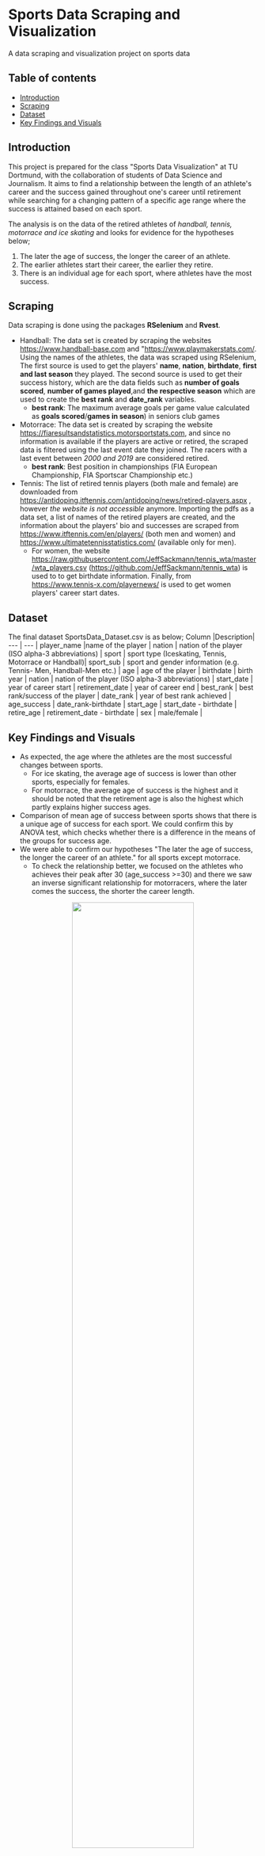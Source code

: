 # Sports Data Scraping and Visualization
A data scraping and visualization project on sports data  

## Table of contents
* [Introduction](#introduction)
* [Scraping](#scraping)
* [Dataset](#dataset)
* [Key Findings and Visuals](#key-findings-and-visuals)

## Introduction
This project is prepared for the class "Sports Data Visualization" at TU Dortmund, with the collaboration of students of Data Science and Journalism. It aims to find a relationship between the length of an athlete's career and the success gained throughout one's career until retirement while searching for a changing pattern of a specific age range where the success is attained based on each sport. 

The analysis is on the data of the retired athletes of *handball, tennis, motorrace and ice skating* and looks for evidence for the hypotheses below;

1. The later the age of success, the longer the career of an athlete.
2. The earlier athletes start their career, the earlier they retire.
3. There is an individual age for each sport, where athletes have the most success.

## Scraping
Data scraping is done using the packages **RSelenium** and **Rvest**.

* Handball: The data set is created by scraping the websites https://www.handball-base.com and "https://www.playmakerstats.com/. Using the names of the athletes, the data was scraped using RSelenium, The first source is used to get the players' **name**, **nation**, **birthdate**, **first and last season** they played. The second source is used to get their success history, which are the data fields such as **number of goals scored**, **number of games played**,and **the respective season** which are used to create the **best rank** and **date_rank** variables.
  - **best rank**: The maximum average goals per game value calculated as **goals scored**/**games in season**) in seniors club games
* Motorrace: The data set is created by scraping the website https://fiaresultsandstatistics.motorsportstats.com, and since no information is available if the players are active or retired, the scraped data is filtered using the last event date they joined. The racers with a last event between *2000 and 2019* are considered retired.
  - **best rank**: Best position in championships (FIA European Championship, FIA Sportscar Championship etc.)
* Tennis: The list of retired tennis players (both male and female) are downloaded from https://antidoping.itftennis.com/antidoping/news/retired-players.aspx , however *the website is not accessible* anymore. Importing the pdfs as a data set, a list of names of the retired players are created, and the information about the players' bio and successes are scraped from https://www.itftennis.com/en/players/ (both men and women) and https://www.ultimatetennisstatistics.com/ (available only for men). 
  - For women, the website https://raw.githubusercontent.com/JeffSackmann/tennis_wta/master/wta_players.csv (https://github.com/JeffSackmann/tennis_wta) is used to to get birthdate information. Finally, from https://www.tennis-x.com/playernews/ is used to get women players' career start dates. 
## Dataset
The final dataset SportsData_Dataset.csv is as below;
Column |Description|
--- | --- | 
player_name |name of the player |
nation | nation of the player (ISO alpha-3 abbreviations) |
sport | sport type (Iceskating, Tennis, Motorrace or Handball)|
sport_sub | sport and gender information (e.g. Tennis- Men, Handball-Men etc.) |
age | age of the player |
birthdate | birth year |
nation | nation of the player (ISO alpha-3 abbreviations) |
start_date | year of career start |
retirement_date | year of career end |
best_rank | best rank/success of the player |
date_rank | year of best rank achieved |
age_success | date_rank-birthdate |
start_age | start_date - birthdate |
retire_age | retirement_date - birthdate |
sex | male/female |

## Key Findings and Visuals
* As expected, the age where the athletes are the most successful changes between sports. 
  - For ice skating, the average age of success is lower than other sports, especially for females. 
  - For motorrace, the average age of success is the highest and it should be noted that the retirement age is also the highest which partly explains higher success ages.
* Comparison of mean age of success between sports shows that there is a unique age of success for each sport. We could confirm this by ANOVA test, which checks whether there is a difference in the means of the groups for success age.
* We were able to confirm our hypotheses "The later the age of success, the longer the career of an athlete." for all sports except motorrace. 
  - To check the relationship better, we focused on the athletes who achieves their peak after 30 (age_success >=30) and there we saw an inverse significant relationship for motorracers, where the later comes the success, the shorter the career length.
<p align="middle">
  <img src="https://user-images.githubusercontent.com/77609842/197524797-55a7f3a0-3bef-40ba-b6f1-d59c07b5e27d.png" width="70%" />
  <img src="https://user-images.githubusercontent.com/77609842/197524724-6b5facc7-f8c6-4c14-9f28-9113e39b2840.png" width="70%" />
</p>
